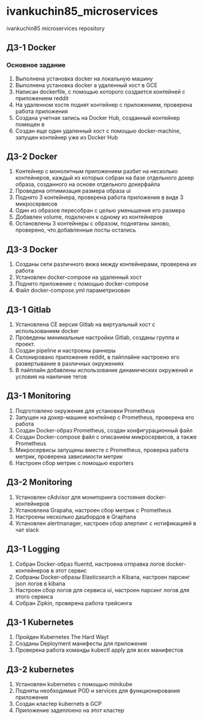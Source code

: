 # ivankuchin85_microservices
ivankuchin85 microservices repository

## ДЗ-1 Docker

### Основное задание
1. Выполнена установка docker на локальную машину
2. Выполнена установка docker а удаленный хост в GCE
3. Написан dockerfile, с помощью которого создается контейней с приложением reddit
4. На удаленном хосте поднят контейнер с приложением, проверена работа приложения
5. Создана учетная запись на Docker Hub, созданный контейнер помещен в
6. Создан еще один удаленный хост с помощью docker-machine, запущен контейнер уже из Docker Hub


## ДЗ-2 Docker
1. Контейнер с монолитным приложением разбит на несколько контейнеров, каждый из которых собран на базе отдельного докер образа, созданного на основе отдельного докерфайла
2. Проведена оптимизация размера образа ui
3. Поднято 3 контейнера, проверена работа приложения в виде 3 микросервисов
4. Один из образов пересобран с целью уменьшения его размера
5. Добавлен volume, подключен к одному из контейнеров
6. Остановлены 3 контейнеры с образом, поднятаны заново, проверено, что добавленные посты остались

## ДЗ-3 Docker
1. Созданы сети различного вижа между контейнерами, проверена их работа
2. Установлен docker-compose на удаленный хост
3. Поднято приложение с помощью docker-compose
4. Файл docker-compose.yml параметризован

## ДЗ-1 Gitlab
1. Установлена CE версия Gitlab на виртуальный хост с использованием docker
2.  Проведены минимальные настройки Gitlab, созданы группа и проект.
3. Создан pipeline и настроены раннеры
4. Склонировано приложение reddit, в пайплайне настроено его развертывание в различных окружениях
5. В пайплайн добавлены использование динамических окружений и условия на наиличие тегов

## ДЗ-1 Monitoring
1. Подготовлено окружение для установки Prometheus
2. Запущен на докер-машине контейнер с Prometheus, проверена его работа
3. Создан Docker-образ Prometheus, создан конфигурационный файл
4. Создан Docker-compose файл с описанием микросервисов, а также Prometheus
5. Микросервисы запущены вместе с Prometheus, проверка работа метрик, проверена зависимости метрик
6. Настроен сбор метрик с помощью exporters

## ДЗ-2 Monitoring
1. Установлен cAdvisor для мониторинга состояния docker-контейнеров
2. Установлена Grapaha, настроен сбор метрик с Prometheus
3. Настроены несколько дашбордов в Graphana
4. Установлен alertmanager, настроен сбор алертинг с нотификацией в чат slack

## ДЗ-1 Logging
1. Собран Docker-образ fluentd, настроена отправка логов docker-контейнеров в этот сервис 
2. Собраны Docker-образы Elasticsearch и Kibana, настроен парсинг json логов в kibana
3. Настроен сбор логов для сервиса ui, настроен парсинг логов для этого сервиса
4. Собран Zipkin, проверена работа трейсинга

## ДЗ-1 Kubernetes
1. Пройден Kubernetes The Hard Wayt
2. Созданы Deployment манифесты для приложения
3. Проверена работа команды kubectl apply для всех манифестов

## ДЗ-2 kubernetes
1. Установлен kubernetes c помощью minikube
2. Подняты необходимые POD и services для функционирования приложения
3. Создан кластер kubernets в GCP
4. Приложение задеплоено на этот кластер